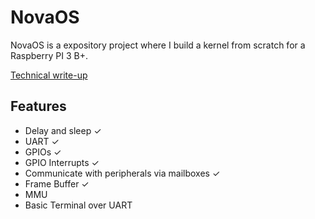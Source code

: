 # NovaOS

NovaOS is a expository project where I build a kernel from scratch for a Raspberry PI 3 B+.

[Technical write-up](https://blog.leafnova.net/projects/pi3_kernel/)

## Features

- Delay and sleep ✓
- UART ✓
- GPIOs ✓
- GPIO Interrupts ✓
- Communicate with peripherals via mailboxes ✓
- Frame Buffer ✓
- MMU
- Basic Terminal over UART
